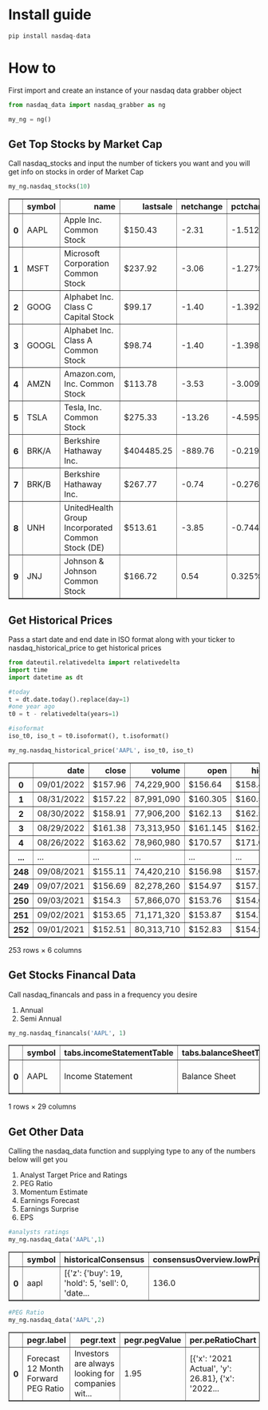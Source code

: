 # Install guide

```python
pip install nasdaq-data
```

# How to
First import and create an instance of your nasdaq data grabber object


```python
from nasdaq_data import nasdaq_grabber as ng
```


```python
my_ng = ng() 
```

## Get Top Stocks by Market Cap
Call nasdaq_stocks and input the number of tickers you want and you will get info on stocks in order of Market Cap


```python
my_ng.nasdaq_stocks(10)
```




<div>
<table border="1" class="dataframe">
  <thead>
    <tr style="text-align: right;">
      <th></th>
      <th>symbol</th>
      <th>name</th>
      <th>lastsale</th>
      <th>netchange</th>
      <th>pctchange</th>
      <th>marketCap</th>
      <th>url</th>
    </tr>
  </thead>
  <tbody>
    <tr>
      <th>0</th>
      <td>AAPL</td>
      <td>Apple Inc. Common Stock</td>
      <td>$150.43</td>
      <td>-2.31</td>
      <td>-1.512%</td>
      <td>2,608,056,056,200</td>
      <td>/market-activity/stocks/aapl</td>
    </tr>
    <tr>
      <th>1</th>
      <td>MSFT</td>
      <td>Microsoft Corporation Common Stock</td>
      <td>$237.92</td>
      <td>-3.06</td>
      <td>-1.27%</td>
      <td>1,774,381,634,186</td>
      <td>/market-activity/stocks/msft</td>
    </tr>
    <tr>
      <th>2</th>
      <td>GOOG</td>
      <td>Alphabet Inc. Class C Capital Stock</td>
      <td>$99.17</td>
      <td>-1.40</td>
      <td>-1.392%</td>
      <td>1,293,573,480,000</td>
      <td>/market-activity/stocks/goog</td>
    </tr>
    <tr>
      <th>3</th>
      <td>GOOGL</td>
      <td>Alphabet Inc. Class A Common Stock</td>
      <td>$98.74</td>
      <td>-1.40</td>
      <td>-1.398%</td>
      <td>1,287,964,560,000</td>
      <td>/market-activity/stocks/googl</td>
    </tr>
    <tr>
      <th>4</th>
      <td>AMZN</td>
      <td>Amazon.com, Inc. Common Stock</td>
      <td>$113.78</td>
      <td>-3.53</td>
      <td>-3.009%</td>
      <td>1,157,926,339,396</td>
      <td>/market-activity/stocks/amzn</td>
    </tr>
    <tr>
      <th>5</th>
      <td>TSLA</td>
      <td>Tesla, Inc. Common Stock</td>
      <td>$275.33</td>
      <td>-13.26</td>
      <td>-4.595%</td>
      <td>862,738,307,490</td>
      <td>/market-activity/stocks/tsla</td>
    </tr>
    <tr>
      <th>6</th>
      <td>BRK/A</td>
      <td>Berkshire Hathaway Inc.</td>
      <td>$404485.25</td>
      <td>-889.76</td>
      <td>-0.219%</td>
      <td>594,946,837,609</td>
      <td>/market-activity/stocks/brk/a</td>
    </tr>
    <tr>
      <th>7</th>
      <td>BRK/B</td>
      <td>Berkshire Hathaway Inc.</td>
      <td>$267.77</td>
      <td>-0.74</td>
      <td>-0.276%</td>
      <td>590,783,995,813</td>
      <td>/market-activity/stocks/brk/b</td>
    </tr>
    <tr>
      <th>8</th>
      <td>UNH</td>
      <td>UnitedHealth Group Incorporated Common Stock (DE)</td>
      <td>$513.61</td>
      <td>-3.85</td>
      <td>-0.744%</td>
      <td>480,421,913,683</td>
      <td>/market-activity/stocks/unh</td>
    </tr>
    <tr>
      <th>9</th>
      <td>JNJ</td>
      <td>Johnson &amp; Johnson Common Stock</td>
      <td>$166.72</td>
      <td>0.54</td>
      <td>0.325%</td>
      <td>438,336,872,094</td>
      <td>/market-activity/stocks/jnj</td>
    </tr>
  </tbody>
</table>
</div>



## Get Historical Prices
Pass a start date and end date in ISO format along with your ticker to nasdaq_historical_price to get historical prices


```python
from dateutil.relativedelta import relativedelta
import time
import datetime as dt

#today
t = dt.date.today().replace(day=1)
#one year ago
t0 = t - relativedelta(years=1)

#isoformat
iso_t0, iso_t = t0.isoformat(), t.isoformat()

my_ng.nasdaq_historical_price('AAPL', iso_t0, iso_t)
```




<div>
<table border="1" class="dataframe">
  <thead>
    <tr style="text-align: right;">
      <th></th>
      <th>date</th>
      <th>close</th>
      <th>volume</th>
      <th>open</th>
      <th>high</th>
      <th>low</th>
    </tr>
  </thead>
  <tbody>
    <tr>
      <th>0</th>
      <td>09/01/2022</td>
      <td>$157.96</td>
      <td>74,229,900</td>
      <td>$156.64</td>
      <td>$158.42</td>
      <td>$154.67</td>
    </tr>
    <tr>
      <th>1</th>
      <td>08/31/2022</td>
      <td>$157.22</td>
      <td>87,991,090</td>
      <td>$160.305</td>
      <td>$160.58</td>
      <td>$157.14</td>
    </tr>
    <tr>
      <th>2</th>
      <td>08/30/2022</td>
      <td>$158.91</td>
      <td>77,906,200</td>
      <td>$162.13</td>
      <td>$162.56</td>
      <td>$157.72</td>
    </tr>
    <tr>
      <th>3</th>
      <td>08/29/2022</td>
      <td>$161.38</td>
      <td>73,313,950</td>
      <td>$161.145</td>
      <td>$162.9</td>
      <td>$159.82</td>
    </tr>
    <tr>
      <th>4</th>
      <td>08/26/2022</td>
      <td>$163.62</td>
      <td>78,960,980</td>
      <td>$170.57</td>
      <td>$171.05</td>
      <td>$163.56</td>
    </tr>
    <tr>
      <th>...</th>
      <td>...</td>
      <td>...</td>
      <td>...</td>
      <td>...</td>
      <td>...</td>
      <td>...</td>
    </tr>
    <tr>
      <th>248</th>
      <td>09/08/2021</td>
      <td>$155.11</td>
      <td>74,420,210</td>
      <td>$156.98</td>
      <td>$157.04</td>
      <td>$153.975</td>
    </tr>
    <tr>
      <th>249</th>
      <td>09/07/2021</td>
      <td>$156.69</td>
      <td>82,278,260</td>
      <td>$154.97</td>
      <td>$157.26</td>
      <td>$154.39</td>
    </tr>
    <tr>
      <th>250</th>
      <td>09/03/2021</td>
      <td>$154.3</td>
      <td>57,866,070</td>
      <td>$153.76</td>
      <td>$154.63</td>
      <td>$153.09</td>
    </tr>
    <tr>
      <th>251</th>
      <td>09/02/2021</td>
      <td>$153.65</td>
      <td>71,171,320</td>
      <td>$153.87</td>
      <td>$154.72</td>
      <td>$152.4</td>
    </tr>
    <tr>
      <th>252</th>
      <td>09/01/2021</td>
      <td>$152.51</td>
      <td>80,313,710</td>
      <td>$152.83</td>
      <td>$154.98</td>
      <td>$152.34</td>
    </tr>
  </tbody>
</table>
<p>253 rows × 6 columns</p>
</div>



## Get Stocks Financal Data
Call nasdaq_financals and pass in a frequency you desire 
1. Annual
2. Semi Annual


```python
my_ng.nasdaq_financals('AAPL', 1)
```




<div>
<table border="1" class="dataframe">
  <thead>
    <tr style="text-align: right;">
      <th></th>
      <th>symbol</th>
      <th>tabs.incomeStatementTable</th>
      <th>tabs.balanceSheetTable</th>
      <th>tabs.cashFlowTable</th>
      <th>tabs.financialRatiosTable</th>
      <th>incomeStatementTable.headers.value1</th>
      <th>incomeStatementTable.headers.value2</th>
      <th>incomeStatementTable.headers.value3</th>
      <th>incomeStatementTable.headers.value4</th>
      <th>incomeStatementTable.headers.value5</th>
      <th>...</th>
      <th>cashFlowTable.headers.value3</th>
      <th>cashFlowTable.headers.value4</th>
      <th>cashFlowTable.headers.value5</th>
      <th>cashFlowTable.rows</th>
      <th>financialRatiosTable.headers.value1</th>
      <th>financialRatiosTable.headers.value2</th>
      <th>financialRatiosTable.headers.value3</th>
      <th>financialRatiosTable.headers.value4</th>
      <th>financialRatiosTable.headers.value5</th>
      <th>financialRatiosTable.rows</th>
    </tr>
  </thead>
  <tbody>
    <tr>
      <th>0</th>
      <td>AAPL</td>
      <td>Income Statement</td>
      <td>Balance Sheet</td>
      <td>Cash Flow</td>
      <td>Financial Ratios</td>
      <td>Period Ending:</td>
      <td>9/25/2021</td>
      <td>9/26/2020</td>
      <td>9/28/2019</td>
      <td>9/29/2018</td>
      <td>...</td>
      <td>9/26/2020</td>
      <td>9/28/2019</td>
      <td>9/29/2018</td>
      <td>[{'value1': 'Net Income', 'value2': '$94,680,0...</td>
      <td>Period Ending:</td>
      <td>9/25/2021</td>
      <td>9/26/2020</td>
      <td>9/28/2019</td>
      <td>9/29/2018</td>
      <td>[{'value1': 'Liquidity Ratios', 'value2': '', ...</td>
    </tr>
  </tbody>
</table>
<p>1 rows × 29 columns</p>
</div>



## Get Other Data

Calling the nasdaq_data function and supplying type to any of the numbers below will get you 

1. Analyst Target Price and Ratings
2. PEG Ratio
3. Momentum Estimate
4. Earnings Forecast
5. Earnings Surprise
6. EPS


```python
#analysts ratings
my_ng.nasdaq_data('AAPL',1)
```




<div>
<table border="1" class="dataframe">
  <thead>
    <tr style="text-align: right;">
      <th></th>
      <th>symbol</th>
      <th>historicalConsensus</th>
      <th>consensusOverview.lowPriceTarget</th>
      <th>consensusOverview.highPriceTarget</th>
      <th>consensusOverview.priceTarget</th>
      <th>consensusOverview.buy</th>
      <th>consensusOverview.sell</th>
      <th>consensusOverview.hold</th>
    </tr>
  </thead>
  <tbody>
    <tr>
      <th>0</th>
      <td>aapl</td>
      <td>[{'z': {'buy': 19, 'hold': 5, 'sell': 0, 'date...</td>
      <td>136.0</td>
      <td>220.0</td>
      <td>183.45</td>
      <td>23</td>
      <td>1</td>
      <td>4</td>
    </tr>
  </tbody>
</table>
</div>




```python
#PEG Ratio
my_ng.nasdaq_data('AAPL',2)
```




<div>
<table border="1" class="dataframe">
  <thead>
    <tr style="text-align: right;">
      <th></th>
      <th>pegr.label</th>
      <th>pegr.text</th>
      <th>pegr.pegValue</th>
      <th>per.peRatioChart</th>
      <th>per.label</th>
      <th>per.text</th>
      <th>per.dataProvider</th>
      <th>gr.peGrowthChart</th>
      <th>gr.title</th>
    </tr>
  </thead>
  <tbody>
    <tr>
      <th>0</th>
      <td>Forecast 12 Month Forward PEG Ratio</td>
      <td>Investors are always looking for companies wit...</td>
      <td>1.95</td>
      <td>[{'x': '2021 Actual', 'y': 26.81}, {'x': '2022...</td>
      <td>Price/Earnings Ratio</td>
      <td>Price/Earnings Ratio is a widely used stock ev...</td>
      <td>&lt;b&gt;Data Provider:&lt;/b&gt; Zacks Investment Research</td>
      <td>[{'z': 'Growth', 'x': '2022', 'y': 8.8}, {'z':...</td>
      <td>Forecast P/E Growth Rates</td>
    </tr>
  </tbody>
</table>
</div>
